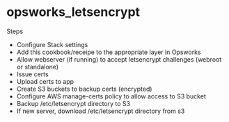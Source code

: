 # opsworks_letsencrypt

Steps
- Configure Stack settings
- Add this cookbook/receipe to the appropriate layer in Opsworks
- Allow webserver (if running) to accept letsencrypt challenges (webroot or standalone)
- Issue certs
- Upload certs to app
- Create S3 buckets to backup certs (encrypted)
- Configure AWS manage-certs policy to allow access to S3 bucket
- Backup /etc/letsencrypt directory to S3
- If new server, download /etc/letsencrypt directory from s3
